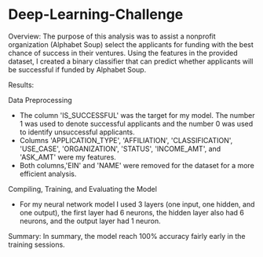 # Deep-Learning-Challenge

Overview:
The purpose of this analysis was to assist a nonprofit organization (Alphabet Soup) select the applicants for funding with the best chance of success in their ventures. Using the features in the provided dataset, I created a binary classifier that can predict whether applicants will be successful if funded by Alphabet Soup. 

Results: 

Data Preprocessing
- The column 'IS_SUCCESSFUL' was the target for my model. The number 1 was used to denote successful applicants and the number 0 was used to identify unsuccessful applicants.
- Columns 'APPLICATION_TYPE', 'AFFILIATION', 'CLASSIFICATION', 'USE_CASE', 'ORGANIZATION', 'STATUS', 'INCOME_AMT', and 'ASK_AMT' were my features.
- Both columns,'EIN' and 'NAME' were removed for the dataset for a more efficient analysis.

Compiling, Training, and Evaluating the Model
- For my neural network model I used 3 layers (one input, one hidden, and one output), the first layer had 6 neurons, the hidden layer also had 6 neurons, and the output layer had 1 neuron.

Summary: 
In summary, the model reach 100% accuracy fairly early in the training sessions.
